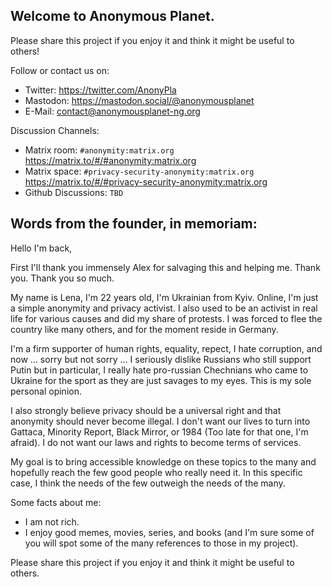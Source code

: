 ## **Welcome to Anonymous Planet.**

Please share this project if you enjoy it and think it might be useful to others!

Follow or contact us on:  
- Twitter: <https://twitter.com/AnonyPla>  
- Mastodon: <https://mastodon.social/@anonymousplanet>  
- E-Mail: <contact@anonymousplanet-ng.org>  

Discussion Channels:  
- Matrix room: ```#anonymity:matrix.org``` <https://matrix.to/#/#anonymity:matrix.org>  
- Matrix space: ```#privacy-security-anonymity:matrix.org``` <https://matrix.to/#/#privacy-security-anonymity:matrix.org>  
- Github Discussions: ```TBD```  

## **Words from the founder, in memoriam:**   
  
Hello I'm back,

First I'll thank you immensely Alex for salvaging this and helping me. Thank you. Thank you so much.

My name is Lena, I'm 22 years old, I'm Ukrainian from Kyiv. Online, I'm just a simple anonymity and privacy activist.
I also used to be an activist in real life for various causes and did my share of protests. I was forced to flee the country like many others, and for the moment reside in Germany.

I'm a firm supporter of human rights, equality, repect, I hate corruption, and now ... sorry but not sorry ... I seriously dislike Russians who still support Putin but in particular, I really hate pro-russian Chechnians who came to Ukraine for the sport as they are just savages to my eyes. This is my sole personal opinion.

I also strongly believe privacy should be a universal right and that anonymity should never become illegal. I don't want our lives to turn into Gattaca, Minority Report, Black Mirror, or 1984 (Too late for that one, I'm afraid). I do not want our laws and rights to become terms of services.

My goal is to bring accessible knowledge on these topics to the many and hopefully reach the few good people who really need it. In this specific case, I think the needs of the few outweigh the needs of the many.

Some facts about me:
- I am not rich.
- I enjoy good memes, movies, series, and books (and I'm sure some of you will spot some of the many references to those in my project).

Please share this project if you enjoy it and think it might be useful to others.  
